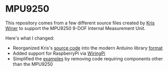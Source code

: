 # MPU9250

This repository comes from a few different source files created by [Kris Winer](https://github.com/kriswiner) 
to support the MPU9250 9-DOF Internal Measurement Unit.  

Here's what I changed:
* Reorganized Kris's
[source code](https://github.com/kriswiner/MPU9250/tree/master/MPU9250_BME280_SPIFlash_Ladybug) 
into the modern Arduino library [format](https://github.com/arduino/arduino/wiki/arduino-ide-1.5:-library-specification)
* Added support for RaspberryPi via [WiringPi](http://wiringpi.com/)
* Simplified the 
[examples](https://github.com/kriswiner/MPU9250/blob/master/MPU9250_BME280_SPIFlash_Ladybug/MPU9250_BME280_SPIFlash_Ladybug.ino) 
by removing code requiring components other than the MPU9250
